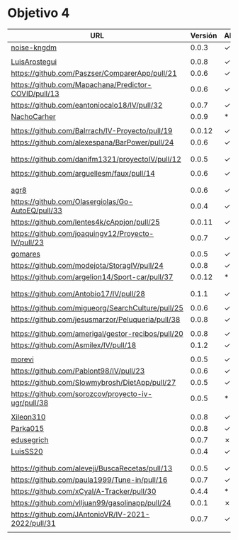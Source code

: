 # Objetivo 4


| URL                                                                 | Versión | Alcanzado |
|---------------------------------------------------------------------|---------|-----------|
| [noise-kngdm](https://github.com/noise-kngdm/music-matcher/pull/22) | 0.0.3   | ✓         |
| <!-- Enlace de Esturillo98 -->                                      |         |           |
| [LuisArostegui](https://github.com/LuisArostegui/MyWallet/pull/30)  | 0.0.8   | ✓         |
| https://github.com/Paszser/ComparerApp/pull/21                      | 0.0.6   | ✓         |
| https://github.com/Mapachana/Predictor-COVID/pull/13                | 0.0.6   | ✓         |
| https://github.com/eantoniocalo18/IV/pull/32                        | 0.0.7   | ✓         |
| [NachoCarher](https://github.com/NachoCarher/MyHams/pull/27)        | 0.0.9   | *         |
| <!-- Enlace de C L A -->                                            |         |           |
| https://github.com/Balrrach/IV-Proyecto/pull/19                     | 0.0.12  | ✓         |
| https://github.com/alexespana/BarPower/pull/24                      | 0.0.6   | ✓         |
| <!-- Enlace de Javierexmar -->                                      |         |           |
| <!-- Enlace de MarinoFajardo -->                                    |         |           |
| https://github.com/danifm1321/proyectoIV/pull/12                    | 0.0.5   | ✓         |
| <!-- Enlace de josevilchez247 -->                                   |         |           |
| https://github.com/arguellesm/faux/pull/14                          | 0.0.6   | ✓         |
| <!-- Enlace de DFolchA -->                                          |         |           |
| <!-- Enlace de JaimeGM96 -->                                        |         |           |
| [agr8](https://github.com/agr8/Planner-IV/pull/23)                  | 0.0.6   | ✓         |
| https://github.com/Olasergiolas/Go-AutoEQ/pull/33                   | 0.0.4   | ✓         |
| https://github.com/lentes4k/cAppjon/pull/25                         | 0.0.11  | ✓         |
| https://github.com/joaquingv12/Proyecto-IV/pull/23                  | 0.0.7   | ✓         |
| [gomares](https://github.com/gomares/More-mangas/pull/30)           | 0.0.5   | ✓         |
| https://github.com/modejota/StoragIV/pull/24                        | 0.0.8   | ✓         |
| https://github.com/argelion14/Sport-car/pull/37                     | 0.0.12  | *         |
| <!-- Enlace de juanmihdz -->                                        |         |           |
| <!-- Enlace de venrra -->                                           |         |           |
| https://github.com/Antobio17/IV/pull/28                             | 0.1.1   | ✓         |
| <!-- Enlace de manujurado1 -->                                      |         |           |
| https://github.com/migueorg/SearchCulture/pull/25                   | 0.0.6   | ✓         |
| https://github.com/jesusmarzor/Peluqueria/pull/38                   | 0.0.8   | ✓         |
| <!-- Enlace de francisco3207 -->                                    |         |           |
| https://github.com/amerigal/gestor-recibos/pull/20                  | 0.0.8   | ✓         |
| https://github.com/Asmilex/IV/pull/18                               | 0.1.2   | ✓         |
| <!-- Enlace de ismaelmontesinos -->                                 |         |           |
| [morevi](https://github.com/morevi/jobcontrol/pull/54)              | 0.0.5   | ✓         |
| https://github.com/Pablont98/IV/pull/23                             | 0.0.6   | ✓         |
| https://github.com/Slowmybrosh/DietApp/pull/27                      | 0.0.5   | ✓         |
| https://github.com/sorozcov/proyecto-iv-ugr/pull/38                 | 0.0.5   | *         |
| <!-- Enlace de jlortega00 -->                                       |         |           |
| [Xileon310](https://github.com/Xileon310/GoParty/pull/33)           | 0.0.8   | ✓         |
| [Parka015](https://github.com/Parka015/SerieMotion-IV/pull/14)      | 0.0.8   | ✓         |
| [edusegrich](https://github.com/edusegrich/OpoTests/pull/31)        | 0.0.7   | ✗         |
| [LuisSS20](https://github.com/LuisSS20/DontWait/pull/17)            | 0.0.4   | ✓         |
| <!-- Enlace de juanfran00 -->                                       |         |           |
| <!-- Enlace de Albertotc99 -->                                      |         |           |
| https://github.com/aleveji/BuscaRecetas/pull/13                     | 0.0.5   | ✓         |
| https://github.com/paula1999/Tune-in/pull/16                        | 0.0.7   | ✓         |
| https://github.com/xCyal/A-Tracker/pull/30                          | 0.4.4   | *         |
| https://github.com/vlljuan99/gasolinapp/pull/24                     | 0.0.1   | ✗         |
| https://github.com/JAntonioVR/IV-2021-2022/pull/31                  | 0.0.7   | ✓         |
| <!-- Enlace de pablozafra97 -->                                     |         |           |

